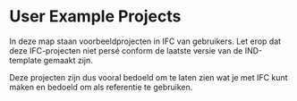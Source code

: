 # User Example Projects
In deze map staan voorbeeldprojecten in IFC van gebruikers. Let erop dat deze IFC-projecten niet persé conform de laatste versie van de IND-template gemaakt zijn. 

Deze projecten zijn dus vooral bedoeld om te laten zien wat je met IFC kunt maken en bedoeld om als referentie te gebruiken.